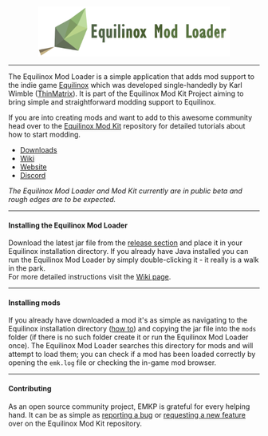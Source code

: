 <p align="center"><img src="docs/eml_logo.png" alt="EMK Logo" height="100"></p>

---

The Equilinox Mod Loader is a simple application that adds mod support to the indie game [Equilinox](https://www.equilinox.com) which was developed 
single-handedly by Karl Wimble ([ThinMatrix](https://equilinox.com/presskit/index.php)). It is part of the Equilinox Mod Kit Project aiming to bring 
simple and straightforward modding support to Equilinox.

If you are into creating mods and want to add to this awesome community head over to the 
[Equilinox Mod Kit](https://github.com/EquilinoxModKitProject/Equilinox-Mod-Kit) repository for detailed tutorials about how to start modding.

- [Downloads](https://github.com/EquilinoxModKitProject/Equilinox-Mod-Loader/releases)
- [Wiki](https://github.com/EquilinoxModKitProject/Equilinox-Mod-Loader/wiki)
- [Website](https://equilinoxmodkitproject.github.io)
- [Discord](https://discord.gg/sv5rxQz)

*The Equilinox Mod Loader and Mod Kit currently are in public beta and rough edges are to be expected.*

---

#### Installing the Equilinox Mod Loader
Download the latest jar file from the [release section](https://github.com/EquilinoxModKitProject/Equilinox-Mod-Loader/releases) and place it in 
your Equilinox installation directory. If you already have Java installed you can run the Equilinox Mod Loader by simply double-clicking it - it 
really is a walk in the park.<br>
For more detailed instructions visit the 
[Wiki page](https://github.com/EquilinoxModKitProject/Equilinox-Mod-Loader/wiki/Installing-the-Equilinox-Mod-Loader).

---

#### Installing mods
If you already have downloaded a mod it's as simple as navigating to the Equilinox installation directory 
([how to](https://github.com/EquilinoxModKitProject/Equilinox-Mod-Loader/wiki/Installing-the-Equilinox-Mod-Loader#finding-out-where-equilinox-is-installed)) 
and copying the jar file into the `mods` folder (if there is no such folder create it or run the Equilinox Mod Loader once). The Equilinox Mod 
Loader searches this directory for mods and will attempt to load them; you can check if a mod has been loaded correctly by opening the `emk.log` 
file or checking the in-game mod browser.

---

#### Contributing
As an open source community project, EMKP is grateful for every helping hand. It can be as simple as 
[reporting a bug](https://github.com/EquilinoxModKitProject/Equilinox-Mod-Kit/issues/new?template=bug_report.md) or 
[requesting a new feature](https://github.com/EquilinoxModKitProject/Equilinox-Mod-Kit/issues/new?template=feature_request.md) over on the Equilinox 
Mod Kit repository.
